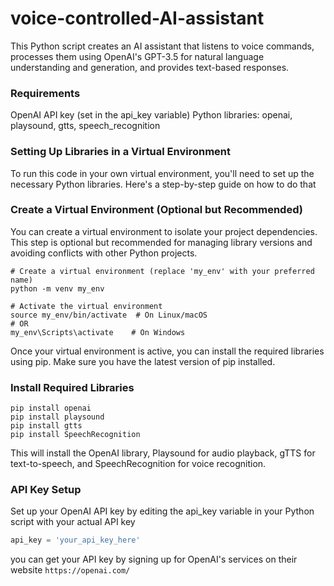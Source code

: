 # voice-controlled-AI-assistant
This Python script creates an AI assistant that listens to voice commands, processes them using OpenAI's GPT-3.5 for natural language understanding and generation, and provides text-based responses. 

### Requirements 
OpenAI API key (set in the api_key variable)
Python libraries: openai, playsound, gtts, speech_recognition

### Setting Up Libraries in a Virtual Environment
To run this code in your own virtual environment, you'll need to set up the necessary Python libraries. Here's a step-by-step guide on how to do that

### Create a Virtual Environment (Optional but Recommended)
You can create a virtual environment to isolate your project dependencies. This step is optional but recommended for managing library versions and avoiding conflicts with other Python projects.


```shell
# Create a virtual environment (replace 'my_env' with your preferred name)
python -m venv my_env

# Activate the virtual environment
source my_env/bin/activate  # On Linux/macOS
# OR
my_env\Scripts\activate    # On Windows
```
Once your virtual environment is active, you can install the required libraries using pip. Make sure you have the latest version of pip installed.

### Install Required Libraries

```shell
pip install openai
pip install playsound
pip install gtts
pip install SpeechRecognition
```
This will install the OpenAI library, Playsound for audio playback, gTTS for text-to-speech, and SpeechRecognition for voice recognition.

### API Key Setup
Set up your OpenAI API key by editing the api_key variable in your Python script with your actual API key
```python
api_key = 'your_api_key_here'
```
you can get your API key by signing up for OpenAI's services on their website ```https://openai.com/```
